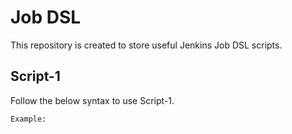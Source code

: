 # Job DSL

This repository is created to store useful Jenkins Job DSL scripts.

## Script-1

Follow the below syntax to use Script-1.

```
Example:
```
